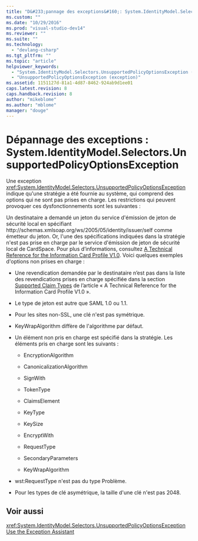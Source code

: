 ```yaml
---
title: "D&#233;pannage des exceptions&#160;: System.IdentityModel.Selectors.UnsupportedPolicyOptionsException | Microsoft Docs"
ms.custom: ""
ms.date: "10/29/2016"
ms.prod: "visual-studio-dev14"
ms.reviewer: ""
ms.suite: ""
ms.technology: 
  - "devlang-csharp"
ms.tgt_pltfrm: ""
ms.topic: "article"
helpviewer_keywords: 
  - "System.IdentityModel.Selectors.UnsupportedPolicyOptionsException (exception)"
  - "UnsupportedPolicyOptionsException (exception)"
ms.assetid: 1151127d-81a1-4d87-8462-924ab9d1ee01
caps.latest.revision: 8
caps.handback.revision: 8
author: "mikeblome"
ms.author: "mblome"
manager: "douge"
---
```

# D&#233;pannage des exceptions&#160;: System.IdentityModel.Selectors.UnsupportedPolicyOptionsException
Une exception <xref:System.IdentityModel.Selectors.UnsupportedPolicyOptionsException> indique qu'une stratégie a été fournie au système, qui comprend des options qui ne sont pas prises en charge. Les restrictions qui peuvent provoquer ces dysfonctionnements sont les suivantes :  
  
 Un destinataire a demandé un jeton du service d'émission de jeton de sécurité local en spécifiant http:\/\/schemas.xmlsoap.org\/ws\/2005\/05\/identity\/issuer\/self comme émetteur du jeton. Or, l'une des spécifications indiquées dans la stratégie n'est pas prise en charge par le service d'émission de jeton de sécurité local de CardSpace. Pour plus d’informations, consultez [A Technical Reference for the Information Card Profile V1.0](http://go.microsoft.com/fwlink/?LinkId=102401). Voici quelques exemples d'options non prises en charge :  
  
-   Une revendication demandée par le destinataire n’est pas dans la liste des revendications prises en charge spécifiée dans la section [Supported Claim Types](http://go.microsoft.com/fwlink/?LinkId=102402) de l’article « A Technical Reference for the Information Card Profile V1.0 ».  
  
-   Le type de jeton est autre que SAML 1.0 ou 1.1.  
  
-   Pour les sites non\-SSL, une clé n'est pas symétrique.  
  
-   KeyWrapAlgorithm diffère de l'algorithme par défaut.  
  
-   Un élément non pris en charge est spécifié dans la stratégie. Les éléments pris en charge sont les suivants :  
  
    -   EncryptionAlgorithm  
  
    -   CanonicalizationAlgorithm  
  
    -   SignWith  
  
    -   TokenType  
  
    -   ClaimsElement  
  
    -   KeyType  
  
    -   KeySize  
  
    -   EncryptWith  
  
    -   RequestType  
  
    -   SecondaryParameters  
  
    -   KeyWrapAlgorithm  
  
-   wst:RequestType n'est pas du type Problème.  
  
-   Pour les types de clé asymétrique, la taille d'une clé n'est pas 2048.  
  
## Voir aussi  
 <xref:System.IdentityModel.Selectors.UnsupportedPolicyOptionsException>   
 [Use the Exception Assistant](../Topic/How%20to:%20Use%20the%20Exception%20Assistant.md)